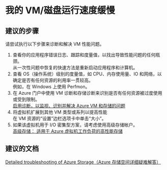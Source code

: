 <properties
    pageTitle="My VM/Disk is slow"
    description="我的 VM/磁盘运行速度缓慢"
    service="microsoft.classicstorage"
    resource="storageaccounts"
    authors="kasparks"
    displayOrder="3"
    selfHelpType="resource"
    supportTopicIds=""
    resourceTags=""
    productPesIds=""
    cloudEnvironments="public"
/>


# 我的 VM/磁盘运行速度缓慢

## **建议的步骤**
请尝试执行以下步骤来诊断和解决 VM 性能问题。

1. 查看你的应用程序错误日志、跟踪和度量值，以找出导致性能问题的任何瓶颈。<br>
从一次性问题中恢复的快速方法是重新启动应用程序和计算机。
2. 查看 OS（操作系统）级别的度量值，如 CPU、内存使用量、IO 和网络，以确定是否有任何资源的利用率一贯较高。<br>
例如，在 Windows 上使用 Perfmon。
3. 在 Azure 门户中使用 VM 诊断和存储诊断来识别是否有任何资源被过度使用或受到限制。<br>
[启用诊断，以监视、识别并解决 Azure VM 和存储的问题](http://aka.ms/azurevmperf)
4. 将虚拟机扩展到其他 VM 类型或系列以提高性能<br>
在 VM 资源的“设置”边栏选项卡中单击“大小”。
5. 如果该虚拟机用于 I/O 密集型方案，请考虑使用高级存储帐户。<br>
[高级存储： 适用于 Azure 虚拟机工作负荷的高性能存储](https://azure.microsoft.com/documentation/articles/storage-premium-storage-preview-portal/)

## **建议的文档**
[Detailed troubleshooting of Azure Storage（Azure 存储空间详细疑难解答）](https://azure.microsoft.com/documentation/articles/storage-monitoring-diagnosing-troubleshooting/)



<!--HONumber=Jun16_HO5-->



